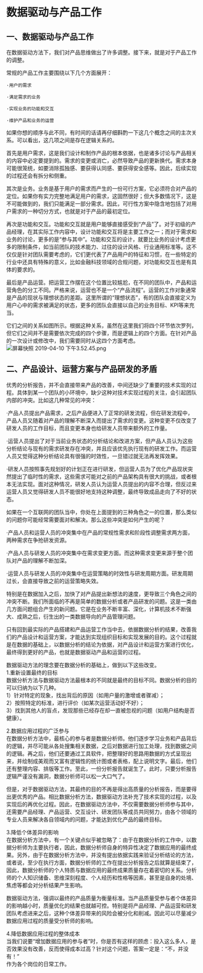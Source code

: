 # 数据驱动与产品工作

## 一、数据驱动与产品工作

在数据驱动方法下，我们对产品思维做出了许多调整。接下来，就是对于产品工作的调整。

常规的产品工作主要围绕以下几个方面展开：

```text
·用户的需求

·满足需求的业务

·实现业务的功能和交互

·维护产品和业务的运营
```

如果你想的顺序与此不同，有时间的话请再仔细斟酌一下这几个概念之间的主次关系。可以看出，这几项之间是存在逻辑关系的。

首先是用户需求，这是我们设计和制作产品的根本依据，也是诸多讨论与产品相关的内容中必定要提到的。需求的变更或消亡，必然导致产品的更新换代。需求本身可能很笼统，如要消除孤独感、要获得认同感、要获得安全感等。因此，后续实现的过程还会有拆分和侧重。

其次是业务。业务是基于用户的需求而产生的一份可行方案，它必须符合对产品的定位。如果你有实力完整地满足用户的需求，这固然很好；但大多数情况下，这是不可能做到的，我们只能满足一部分需求。因此，可行性方案中隐含地包括了对用户需求的一种切分方式，也就是对于产品的最初定位。

再次是功能和交互。功能和交互就是用户能够直接感受到“产品”了。对于初级的产品经理，在其实际工作内容中，设计功能和交互将是主要工作之一；而对于需求和业务的讨论，更多的是“参与其中”。功能和交互的设计，就要比业务的设计考虑更多的限制条件，如当前团队的技术能力、过往的设计风格、行业通用标准等。这不仅仅是针对团队需要考虑的，它们更代表了产品用户的特征和习惯，在一些特定的行业中还具有特殊的意义，比如金融科技领域的合规问题，对功能和交互也是有具体的要求的。

最后是产品运营。把运营工作摆在这个位置比较尴尬，在不同的团队中，产品和运营角色的分工不同。严格来说，运营也不是一个“产品流程”。运营的工作对象通常是产品的现状与理想状态的差距。这里所谓的“理想状态”，有的团队会直接定义为用户心中的需求被满足的状态，更多的团队会直接以自己的业务目标、KPI等来充当。

它们之间的关系如图所示。根据这种关系，虽然在这里我们将四个环节依次罗列，但它们之间并不是需要依次完成的四个步骤，而是逻辑上的四个方面。在针对产品的一次设计或修改中，我们需要同时从这四个方面考虑。  
![&#x5C4F;&#x5E55;&#x5FEB;&#x7167; 2019-04-10 &#x4E0B;&#x5348;3.52.45.png](https://cdn.nlark.com/yuque/0/2019/png/120638/1554900691669-bb86e0e6-508a-415a-a77c-9ae2927733eb.png#align=left&display=inline&height=201&name=屏幕快照%202019-04-10%20下午3.52.45.png&originHeight=1088&originWidth=2126&size=264978&status=done&width=393)

## 二、产品设计、运营方案与产品研发的矛盾

优秀的分析报告，并不会直接带来产品的改善，中间还缺少了重要的技术实现的过程。具体到某一个团队的小环境中，缺少这种对技术实现过程的关注，会引起团队内部的冲突。比如这几种常见的冲突：

·产品人员提出产品需求，之后产品便进入了正常的研发流程，但在研发流程中，产品人员又随着对产品的理解不断深入而提出了需求的变更。这种变更不仅改变了研发人员的工作目标，而且变更本身也给研发人员带来额外的工作量。

·运营人员提出了对于当前业务状态的分析结论和改进方案，但产品人员认为这些分析结论与现有的需求研发存在冲突，并且应该优先执行现有的研发工作。而运营人员又觉得这种分析结论具有很强的时效性，一旦错过就无法再发挥效果。

·研发人员按照事先规划好的计划正在进行研发，但运营人员为了优化产品现状突然提出了临时性的需求，这些需求可能对之前的产品架构具有很大的挑战，或者根本无法实现。面对这种情况，研发人员认为运营人员提出的内容不合理，但反过来运营人员又觉得研发人员不能很好地支持这种调整，最终导致成品走向了不好的状态。

如果在一个互联网的团队当中，你处在上面提到的三种角色之一的位置，那么类似的问题你可能经常需要面对和解决。那么这些冲突是如何产生的呢？

·产品人员和运营人员的冲突集中在产品的常规性需求和阶段性调整需求两方面，两种需求在争抢研发资源。

·产品人员与研发人员的冲突集中在需求变更方面。而这种需求变更来源于整个团队对产品的理解不断加深。

·运营人员与研发人员的冲突集中在运营策略的时效性与研发周期方面。研发周期过长，会直接导致之前的运营策略失效。

特别是在数据加入之后，加快了对产品提出新想法的速度，更导致三个角色之间的冲突不断。我们所面临的不再是简单的数据分析或者产品研发的问题。这是一类由几方面问题组合产生的新问题。它是在业务不断丰富、深化，计算机技术不断强大、成熟之后，衍生出的一类数据导向的产品管理问题。

只有回到最实际的产品搭建和产品运营工作当中去，依据数据分析的结果，改善我们的产品设计和运营方案，才能达到实现组织目标和实现发展的目的。这个过程就是在数据的基础上，以数据分析的结论为依据，对产品设计和运营方案进行优化，最终得到更好的产品，也就是数据驱动产品和运营的过程。

数据驱动方法的理念要在数据分析的基础上，做到以下这些改变。  
1.重新设置最终的目标  
数据分析方法与数据驱动方法最根本的不同就是最终的目标不同。数据分析的目的可以归纳为以下几种。  
1）针对特定的现象，找出背后的原因（如用户量的激增或者骤减）；  
2）按照特定的标准，进行评价（如某次运营活动好不好）；  
3）找到其他人的盲点，发现那些已经存在却一直被忽视的问题（如用户结构是否健康）。

2.数据应用过程的广泛参与  
在数据分析方法中，最核心的参与者是数据分析师。他们逐步学习业务和产品背后的逻辑，并尽可能从各处搜集相关数据，之后对数据进行加工处理，找到数据之间的逻辑。再之后，他们还要通过工具软件，把整理好的思路用数据的方式呈现出来，并绘制成美观而又富有逻辑性的统计图或者表格，配上说明文字。最后，他们还有整理内容、排版等工作。至此，一份分析报告就诞生了。此时，只要分析报告逻辑严谨没有漏洞，数据分析师可以松一大口气了。

但是，对于数据驱动方法，其最终的目的不再是得出高质量的分析报告，而是要得出更优秀的产品。相比数据分析方法，数据驱动方法补充了技术实现的过程，以及实现后的再优化过程。因此，在数据驱动方法中，不仅需要数据分析师参与其中，还需要产品经理、产品运营、交互设计、研发团队等成员共同努力，由各个领域的专业人员来解决各自领域内的问题，才能达到优化产品的最终目标。

3.降低个体差异的影响  
在数据分析方法中，有一个关键点似乎被忽略了：由于在数据分析的工作中，以数据分析师为主要执行者，因此，数据分析师自身的特异性决定了数据应用的最终成果。另外，由于在数据分析方法中，并没有提出依据实践来验证分析结论的方法，或者说，至少在执行方面，数据分析师的工作在提出分析报告之后就算是结束了，因此，数据分析师的个人特质与数据应用的最终成果质量存在着密切的关系。分析师的个人知识储备、思维深刻程度、个人经历和性格等因素，甚至是自身的处境、焦虑等都会对分析结果产生影响。

数据驱动方法，强调以最终的产品质量为衡量标准。当产品质量受参与者个体差异的影响越小时，质量优化的结果也就越可控。特别是将产品经理、产品运营和研发团队考虑进来之后，这种个体差异带来的风险会被分化和削减。因此可以尽量减少数据应用过程的质量受分析师的影响。

4.降低数据应用过程的整体成本  
当我们说要“增加数据应用的参与者”时，你是否有这样的顾虑：投入这么多人，是否效果没有改善，反而使得成本过高？针对这个问题，答案一定是：“不，并没有！”  
作为各个岗位的日常工作。

